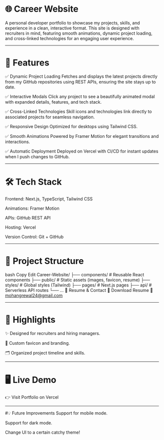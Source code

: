 # 🌐 Career Website
A personal developer portfolio to showcase my projects, skills, and experience in a clean, interactive format. This site is designed with recruiters in mind, featuring smooth animations, dynamic project loading, and cross-linked technologies for an engaging user experience.

---

# 🚀 Features
✅ Dynamic Project Loading
Fetches and displays the latest projects directly from my GitHub repositories using REST APIs, ensuring the site stays up to date.

✅ Interactive Modals
Click any project to see a beautifully animated modal with expanded details, features, and tech stack.

✅ Cross-Linked Technologies
Skill icons and technologies link directly to associated projects for seamless navigation.

✅ Responsive Design
Optimized for desktops using Tailwind CSS.

✅ Smooth Animations
Powered by Framer Motion for elegant transitions and interactions.

✅ Automatic Deployment
Deployed on Vercel with CI/CD for instant updates when I push changes to GitHub.

---

# 🛠️ Tech Stack
Frontend: Next.js, TypeScript, Tailwind CSS

Animations: Framer Motion

APIs: GitHub REST API

Hosting: Vercel

Version Control: Git + GitHub

---

# 📂 Project Structure
bash
Copy
Edit
Career-Website/
├── components/        # Reusable React components
├── public/            # Static assets (images, favicon, resume)
├── styles/            # Global styles (Tailwind)
├── pages/             # Next.js pages
├── api/               # Serverless API routes
└── ...
📄 Resume & Contact
📄 Download Resume
📧 mohangrewal24@gmail.com

---

# 🌟 Highlights
✨ Designed for recruiters and hiring managers.

🖤 Custom favicon and branding.

🗂 Organized project timeline and skills.

---

# 🖥 Live Demo
👉 Visit Portfolio on Vercel

---

#💡 Future Improvements
Support for mobile mode.

Support for dark mode.

Change UI to a certain catchy theme!
